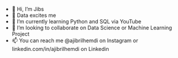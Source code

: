 - 👋 Hi, I’m Jibs
- 👀 Data excites me
- 🌱 I’m currently learning Python and SQL via YouTube
- 💞️ I’m looking to collaborate on Data Science or Machine Learning Project
- 📫 You can reach me @ajibrilhemdi on Instagram or linkedin.com/in/ajibrilhemdi on Linkedin

<!---
brilboy/brilboy is a ✨ special ✨ repository because its `README.md` (this file) appears on your GitHub profile.
You can click the Preview link to take a look at your changes.
--->
